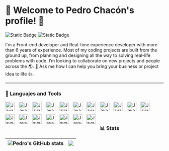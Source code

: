 # 🦝 Welcome to Pedro Chacón's profile! 👋

<img alt="Static Badge" src="https://img.shields.io/badge/FrontEnd-Developer-%232b124c?style=plastic"> <img alt="Static Badge" src="https://img.shields.io/badge/RealTime-Developer-%23522b5b?style=plastic">

I'm a Front-end developer and Real-time experience developer with more than 6 years of experience. Most of my coding projects are built from the ground up, from planning and designing all the way to solving real-life problems with code. I’m looking to collaborate on new projects and people across the 🌎. 🤔 Ask me how I can help you bring your business or project idea to life 👍. 

---

### 🧰 Languajes and Tools

<img align="left" alt="Java" width="30px" style="padding-right:10px; margin-bottom: 10px;" src="https://cdn.jsdelivr.net/gh/devicons/devicon@latest/icons/angular/angular-original.svg"/>
<img align="left" alt="Java" width="30px" style="padding-right:10px; margin-bottom: 10px;" src="https://cdn.jsdelivr.net/gh/devicons/devicon@latest/icons/unity/unity-original.svg" />
<img align="left" alt="Java" width="30px" style="padding-right:10px; margin-bottom: 10px;" src="https://cdn.jsdelivr.net/gh/devicons/devicon@latest/icons/react/react-original.svg" />
<img align="left" alt="Java" width="30px" style="padding-right:10px; margin-bottom: 10px;" src="https://cdn.jsdelivr.net/gh/devicons/devicon@latest/icons/flutter/flutter-original.svg" />
<img align="left" alt="Java" width="30px" style="padding-right:10px; margin-bottom: 10px;" src="https://cdn.jsdelivr.net/gh/devicons/devicon@latest/icons/vuejs/vuejs-original.svg" />
<img align="left" alt="Java" width="30px" style="padding-right:10px; margin-bottom: 10px;" src="https://cdn.jsdelivr.net/gh/devicons/devicon@latest/icons/python/python-original.svg" />
<img align="left" alt="Java" width="30px" style="padding-right:10px; margin-bottom: 10px;" src="https://cdn.jsdelivr.net/gh/devicons/devicon@latest/icons/nodejs/nodejs-original.svg" />
<img align="left" alt="Java" width="30px" style="padding-right:10px; margin-bottom: 10px;" src="https://cdn.jsdelivr.net/gh/devicons/devicon@latest/icons/rxjs/rxjs-original.svg" />
<img align="left" alt="Java" width="30px" style="padding-right:10px; margin-bottom: 10px;" src="https://cdn.jsdelivr.net/gh/devicons/devicon@latest/icons/angularmaterial/angularmaterial-original.svg" />
<img align="left" alt="Java" width="30px" style="padding-right:10px; margin-bottom: 10px;" src="https://cdn.jsdelivr.net/gh/devicons/devicon@latest/icons/typescript/typescript-original.svg" />
<img align="left" alt="Java" width="30px" style="padding-right:10px; margin-bottom: 10px;" src="https://cdn.jsdelivr.net/gh/devicons/devicon@latest/icons/javascript/javascript-original.svg" />
<img align="left" alt="Java" width="30px" style="padding-right:10px; margin-bottom: 10px;" src="https://cdn.jsdelivr.net/gh/devicons/devicon@latest/icons/csharp/csharp-original.svg" />
<img align="left" alt="Java" width="30px" style="padding-right:10px; margin-bottom: 10px;" src="https://cdn.jsdelivr.net/gh/devicons/devicon@latest/icons/css3/css3-original.svg" />
<img align="left" alt="Java" width="30px" style="padding-right:10px; margin-bottom: 10px;" src="https://cdn.jsdelivr.net/gh/devicons/devicon@latest/icons/bootstrap/bootstrap-original.svg" />
<img align="left" alt="Java" width="30px" style="padding-right:10px; margin-bottom: 10px;" src="https://cdn.jsdelivr.net/gh/devicons/devicon@latest/icons/jira/jira-original.svg" />
<img align="left" alt="Java" width="30px" style="padding-right:10px; margin-bottom: 10px;" src="https://cdn.jsdelivr.net/gh/devicons/devicon@latest/icons/figma/figma-original.svg" />
<img align="left" alt="Java" width="30px" style="padding-right:10px; margin-bottom: 10px;" src="https://cdn.jsdelivr.net/gh/devicons/devicon@latest/icons/git/git-original.svg" />
<img align="left" alt="Java" width="30px" style="padding-right:10px; margin-bottom: 10px;" src="https://cdn.jsdelivr.net/gh/devicons/devicon@latest/icons/github/github-original.svg" />

<br/>
<br/>

#

### 📊 Stats

| <img align="center" src="https://github-readme-stats.vercel.app/api?username=peemchaar&show_icons=true&include_all_commits=true&theme=material-palenight&hide_border=true" alt="Pedro's GitHub stats" /> | <img align="center" src="https://github-readme-stats.vercel.app/api/top-langs/?username=peemchaar&layout=compact&theme=material-palenight&hide_border=true" /> |
| ------------- | ------------- |


<!--
**Peemchaar/peemchaar** is a ✨ _special_ ✨ repository because its `README.md` (this file) appears on your GitHub profile.

Here are some ideas to get you started:

- 🔭 I’m currently working on ...
- 🌱 I’m currently learning ...
- 👯 I’m looking to collaborate on ...
- 🤔 I’m looking for help with ...
- 💬 Ask me about ...
- 📫 How to reach me: ...
- 😄 Pronouns: ...
- ⚡ Fun fact: ...
-->
